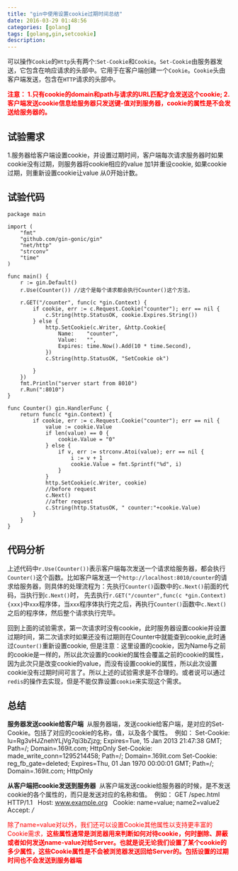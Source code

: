 ```yaml
---
title: "gin中使用设置cookie过期时间总结"
date: 2016-03-29 01:48:56
categories: [golang]
tags: [golang,gin,setcookie]
description:
---
```


可以操作`Cookie`的`Http`头有两个:`Set-Cookie`和`Cookie`。`Set-Cookie`由服务器发送，它包含在响应请求的头部中。它用于在客户端创建一个`Cookie`。`Cookie`头由客户端发送，包含在`HTTP`请求的头部中。
<!--more-->
<font color=red>**注意：
1.只有cookie的domain和path与请求的URL匹配才会发送这个cookie;
2.客户端发送cookie信息给服务器只发送键-值对到服务器，cookie的属性是不会发送给服务器的。**</font>

## 试验需求
1.服务器给客户端设置cookie，并设置过期时间，客户端每次请求服务器时如果cookie没有过期，则服务器将cookie相应的value 加1并重设cookie, 如果cookie 过期，则重新设置cookie让value 从0开始计数。

## 试验代码
```golang
package main

import (
	"fmt"
	"github.com/gin-gonic/gin"
	"net/http"
	"strconv"
	"time"
)

func main() {
	r := gin.Default()
	r.Use(Counter()) //这个是每个请求都会执行Counter()这个方法，

	r.GET("/counter", func(c *gin.Context) {
		if cookie, err := c.Request.Cookie("counter"); err == nil {
			c.String(http.StatusOK, cookie.Expires.String())
		} else {
			http.SetCookie(c.Writer, &http.Cookie{
				Name:    "counter",
				Value:   "",
				Expires: time.Now().Add(10 * time.Second),
			})
			c.String(http.StatusOK, "SetCookie ok")

		}
	})
	fmt.Println("server start from 8010")
	r.Run(":8010")
}

func Counter() gin.HandlerFunc {
	return func(c *gin.Context) {
		if cookie, err := c.Request.Cookie("counter"); err == nil {
			value := cookie.Value
			if len(value) == 0 {
				cookie.Value = "0"
			} else {
				if v, err := strconv.Atoi(value); err == nil {
					i := v + 1
					cookie.Value = fmt.Sprintf("%d", i)
				}
			}
			http.SetCookie(c.Writer, cookie)
			//before request
			c.Next()
			//after request
			c.String(http.StatusOK, " counter:"+cookie.Value)
		}
	}
}
```
## 代码分析
上述代码中`r.Use(Counter())`表示客户端每次发送一个请求给服务器，都会执行`Counter()`这个函数。比如客户端发送一个`http://localhost:8010/counter`的请求给服务器，则具体的处理流程为：先执行`Counter()`函数中的`c.Next()`前面的代码，当执行到`c.Next()`时， 先去执行`r.GET("/counter",func(c *gin.Context) {xxx}`中`xxx`程序体，当`xxx`程序体执行完之后，再执行`Counter()`函数中`c.Next()`之后的程序体，然后整个请求执行完毕。

回到上面的试验需求，第一次请求时没有cookie，此时服务器设置cookie并设置过期时间，第二次请求时如果还没有过期则在Counter中就能查到cookie,此时通过`Counter()`重新设置cookie, 但是注意：这里设置的cookie，因为Name与之前的cookie是一样的，所以此次设置的cookie的属性会覆盖之前的cookie的属性，因为此次只是改变cookie的value，而没有设置cookie的属性，所以此次设置cookie没有过期时间可言了。所以上述的试验需求是不合理的。或者说可以通过`redis`的操作去实现，但是不能仅靠设置`cookie`来实现这个需求。


## 总结

**服务器发送cookie给客户端**
 从服务器端，发送cookie给客户端，是对应的Set-Cookie。包括了对应的cookie的名称，值，以及各个属性。
 例如：
Set-Cookie: lu=Rg3vHJZnehYLjVg7qi3bZjzg; Expires=Tue, 15 Jan 2013 21:47:38 GMT; Path=/; Domain=.169it.com; HttpOnly
Set-Cookie: made_write_conn=1295214458; Path=/; Domain=.169it.com
Set-Cookie: reg_fb_gate=deleted; Expires=Thu, 01 Jan 1970 00:00:01 GMT; Path=/; Domain=.169it.com; HttpOnly

**从客户端把cookie发送到服务器**
 从客户端发送cookie给服务器的时候，是不发送cookie的各个属性的，而只是发送对应的名称和值。
 例如：
GET /spec.html HTTP/1.1  
Host: www.example.org  
Cookie: name=value; name2=value2  
Accept: */*  

<font color=red>除了name=value对以外，我们还可以设置Cookie其他属性以支持更丰富的Cookie需求，**这些属性通常是浏览器用来判断如何对待cookie，何时删除、屏蔽或者如何发送name-value对给Server。也就是说无论我们设置了某个cookie的多少属性，这些Cookie属性是不会被浏览器发送回给Server的。包括设置的过期时间也不会发送到服务器端**</font>
